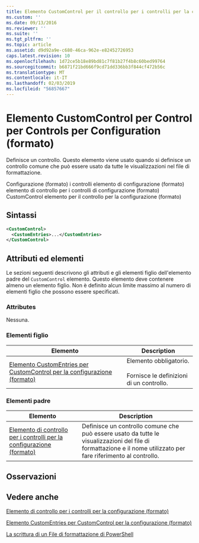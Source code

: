 ```yaml
---
title: Elemento CustomControl per il controllo per i controlli per la configurazione (formato) | Microsoft Docs
ms.custom: ''
ms.date: 09/13/2016
ms.reviewer: ''
ms.suite: ''
ms.tgt_pltfrm: ''
ms.topic: article
ms.assetid: d9d92a9e-c680-46ca-962e-e82452726953
caps.latest.revision: 10
ms.openlocfilehash: 1d72ce5b18e89bd81c7f81b27f4b8c60bed99764
ms.sourcegitcommit: b6871f21bd666f9cd71dd336bb3f844cf472b56c
ms.translationtype: MT
ms.contentlocale: it-IT
ms.lasthandoff: 02/03/2019
ms.locfileid: "56857667"
---
```

# <a name="customcontrol-element-for-control-for-controls-for-configuration-format"></a>Elemento CustomControl per Control per Controls per Configuration (formato)

Definisce un controllo. Questo elemento viene usato quando si definisce un controllo comune che può essere usato da tutte le visualizzazioni nel file di formattazione.

Configurazione (formato) i controlli elemento di configurazione (formato) elemento di controllo per i controlli di configurazione (formato) CustomControl elemento per il controllo per la configurazione (formato)

## <a name="syntax"></a>Sintassi

```xml
<CustomControl>
  <CustomEntries>...</CustomEntries>
</CustomControl>
```

## <a name="attributes-and-elements"></a>Attributi ed elementi

Le sezioni seguenti descrivono gli attributi e gli elementi figlio dell'elemento padre del `CustomControl` elemento. Questo elemento deve contenere almeno un elemento figlio. Non è definito alcun limite massimo al numero di elementi figlio che possono essere specificati.

### <a name="attributes"></a>Attributes

Nessuna.

### <a name="child-elements"></a>Elementi figlio

|Elemento|Description|
|-------------|-----------------|
|[Elemento CustomEntries per CustomControl per la configurazione (formato)](./customentries-element-for-customcontrol-for-controls-for-configuration-format.md)|Elemento obbligatorio.<br /><br /> Fornisce le definizioni di un controllo.|

### <a name="parent-elements"></a>Elementi padre

|Elemento|Description|
|-------------|-----------------|
|[Elemento di controllo per i controlli per la configurazione (formato)](./control-element-for-controls-for-configuration-format.md)|Definisce un controllo comune che può essere usato da tutte le visualizzazioni del file di formattazione e il nome utilizzato per fare riferimento al controllo.|

## <a name="remarks"></a>Osservazioni

## <a name="see-also"></a>Vedere anche

[Elemento di controllo per i controlli per la configurazione (formato)](./control-element-for-controls-for-configuration-format.md)

[Elemento CustomEntries per CustomControl per la configurazione (formato)](./customentries-element-for-customcontrol-for-controls-for-configuration-format.md)

[La scrittura di un File di formattazione di PowerShell](./writing-a-powershell-formatting-file.md)
